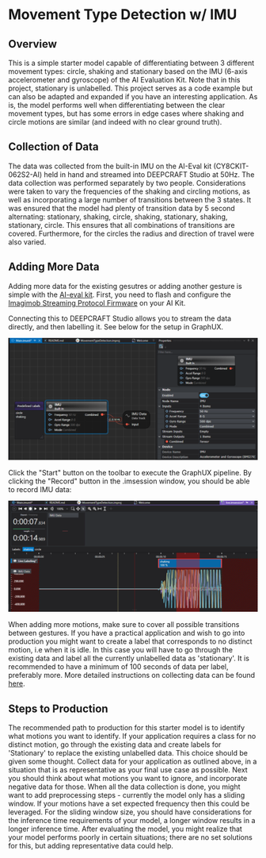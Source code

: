 ﻿# Movement Type Detection w/ IMU

## Overview

This is a simple starter model capable of differentiating between 3 different movement types: circle, shaking and stationary based on the IMU (6-axis accelerometer and gyroscope) of the AI Evaluation Kit. Note that in this project, stationary is unlabelled. This project serves as a code example but can also be adapted and expanded if you have an interesting application. As is, the model performs well when differentiating between the clear movement types, but has some errors in edge cases where shaking and circle motions are similar (and indeed with no clear ground truth).

## Collection of Data
The data was collected from the built-in IMU on the AI-Eval kit (CY8CKIT-062S2-AI) held in hand and streamed into DEEPCRAFT Studio at 50Hz. The data collection was performed separately by two people. Considerations were taken to vary the frequencies of the shaking and circling motions, as well as incorporating a large number of transitions between the 3 states. It was ensured that the model had plenty of transition data by 5 second alternating: stationary, shaking, circle, shaking, stationary, shaking, stationary, circle. This ensures that all combinations of transitions are covered. Furthermore, for the circles the radius and direction of travel were also varied. 

## Adding More Data
Adding more data for the existing gesutres or adding another gesture is simple with the [AI-eval kit](https://www.infineon.com/cms/en/product/evaluation-boards/cy8ckit-062s2-ai/). 
First, you need to flash and configure the [Imagimob Streaming Protocol Firmware](https://github.com/Infineon/mtb-example-imagimob-streaming-protocol/blob/master/README.md) on your AI Kit.

Connecting this to DEEPCRAFT Studio allows you to stream the data directly, and then labelling it. See below for the setup in GraphUX.

![](Resources/imgs/GraphUX.png)

Click the "Start" button on the toolbar to execute the GraphUX pipeline.
By clicking the "Record" button in the .imsession window, you should be able to record IMU data:

![](Resources/imgs/recording_sample.png)

When adding more motions, make sure to cover all possible transitions between gestures. 
If you have a practical application and wish to go into production you might want to create a label that corresponds to no distinct motion, i.e when it is idle. In this case you will have to go through the existing data and label all the currently unlabelled data as 'stationary'. 
It is recommended to have a minimum of 100 seconds of data per label, preferably more.
More detailed instructions on collecting data can be found [here](https://developer.imagimob.com/data-preparation/data-collection).

## Steps to Production
The recommended path to production for this starter model is to identify what motions you want to identify. If your application requires a class for no distinct motion, go through the existing data and create labels for 'Stationary' to replace the existing unlabelled data. This choice should be given some thought. Collect data for your application as outlined above, in a situation that is as representative as your final use case as possible. Next you should think about what motions you want to ignore, and incorporate negative data for those.
When all the data collection is done, you might want to add preprocessing steps - currently the model only has a sliding window. If your motions have a set expected frequency then this could be leveraged. For the sliding window size, you should have considerations for the inference time requirements of your model, a longer window results in a longer inference time. 
After evaluating the model, you might realize that your model performs poorly in certain situations; there are no set solutions for this, but adding representative data could help.